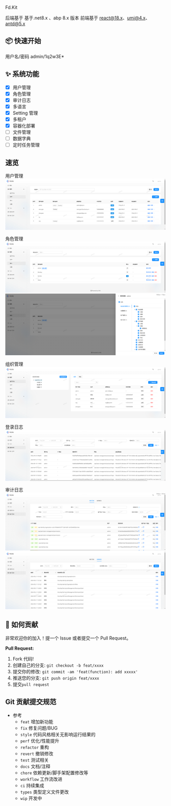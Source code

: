 Fd.Kit

后端基于 基于.net8.x 、abp 8.x 版本
前端基于 react@18.x、umi@4.x、antd@5.x

## 📦 快速开始

用户名/密码 admin/1q2w3E\*

## ✨ 系统功能

- [x] 用户管理
- [x] 角色管理
- [x] 审计日志
- [x] 多语言
- [x] Setting 管理
- [x] 多租户
- [x] 容器化部署
- [ ] 文件管理
- [ ] 数据字典
- [ ] 定时任务管理

## 速览

用户管理
![用户管理](docs/images/users.png)

角色管理
![角色管理](docs/images/roles.png)
![角色分配](docs/images/roles-permissions.png)

组织管理
![组织管理](docs/images/organization-units.png)

登录日志
![登录日志](docs/images/security-logs.png)

审计日志
![审计日志](docs/images/audit-logs.png)
![实体改变](docs/images/audit-entity-change.png)

## 🤝 如何贡献

非常欢迎你的加入！提一个 Issue 或者提交一个 Pull Request。

**Pull Request:**

1. Fork 代码!
2. 创建自己的分支: `git checkout -b feat/xxxx`
3. 提交你的修改: `git commit -am 'feat(function): add xxxxx'`
4. 推送您的分支: `git push origin feat/xxxx`
5. 提交`pull request`

## Git 贡献提交规范

- 参考
  - `feat` 增加新功能
  - `fix` 修复问题/BUG
  - `style` 代码风格相关无影响运行结果的
  - `perf` 优化/性能提升
  - `refactor` 重构
  - `revert` 撤销修改
  - `test` 测试相关
  - `docs` 文档/注释
  - `chore` 依赖更新/脚手架配置修改等
  - `workflow` 工作流改进
  - `ci` 持续集成
  - `types` 类型定义文件更改
  - `wip` 开发中
